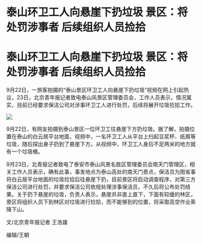 # 泰山环卫工人向悬崖下扔垃圾 景区：将处罚涉事者 后续组织人员捡拾

# 泰山环卫工人向悬崖下扔垃圾 景区：将处罚涉事者 后续组织人员捡拾

9月22日，一旅客拍摄的“泰山景区环卫工人向悬崖下扔垃圾”视频在网上引起热议，23日，北京青年报记者致电泰山风景区管理委员会，工作人员表示，情况属实，目前已经要求保洁公司对涉事环卫工人进行处罚，后续将展开垃圾捡拾工作。

![](https://inews.gtimg.com/news_bt/OYr6MSo57kTNjSyAdw_RQ65S1bmVevMvKjtAVyclV3BCkAA/1000)

9月22日，有网友拍摄到泰山景区一位环卫工往悬崖下方扔垃圾。据了解，拍摄位置在泰山的白云居平台地面，视频中，一名环卫工人从平台上扫起豆浆杯、纸屑等垃圾，随后探出身子扔到了悬崖下方。从视频中，环卫工人身后不足两米的地方就有一个垃圾桶。

9月23日，北青报记者致电了泰安市泰山风景名胜区管理委员会南天门管理区，相关工作人员表示，确有此事，事发地点为泰山高处的南天门景点，保洁员为图省事将白云居平台地面的垃圾捡拾后往悬崖下扔，目前景区将启动调查程序，对第三方保洁公司进行处罚，并要求保洁公司依规处理涉事保洁员，不久后将公布处罚结果。关于扔下悬崖的垃圾，负责人表示，悬崖并非直上直下，下面有较缓的林区，景区将组织人员下到林区对垃圾进行捡拾，而不能够到的位置，将采取高空作业索降下山。

文/北京青年报记者 王浩雄

编辑/王朝

